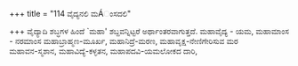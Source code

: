 +++
title = "114 ವೈದ್ಯನಲಿ ಮÁಂಸದಲಿ"

+++
ವೈದ್ಯಾದಿ ಶಬ್ಧಗಳ ಹಿಂದೆ `ಮಹಾ' ಶಬ್ದವನ್ನಿಟ್ಟರೆ ಅರ್ಥಾಂತರವಾಗುತ್ತದೆ. ಮಹಾವೈದ್ಯ - ಯಮ, ಮಹಾಮಾಂಸ - ನರಮಾಂಸ ಮಹಾಬ್ರಾಹ್ಮಣ-ಮೂರ್ಖ, ಮಹಾನಿದ್ರೆ-ಮರಣ, ಮಹಾವೃಕ್ಷ-ನೇಣಿಗೇರಿಸುವ ಮರ   
ಮಹಾವನ-ಸ್ಮಶಾನ, ಮಹಾವಿದ್ಯೆ-ಕಳ್ಳತನ, ಮಹಾಪದವಿ-ಯಮಲೋಕದ ದಾರಿ,